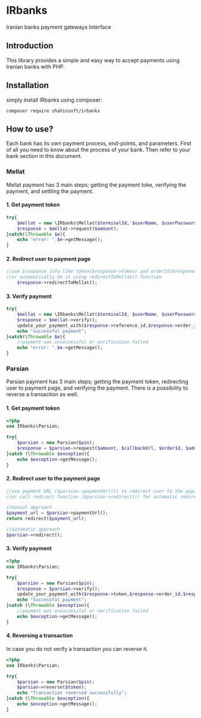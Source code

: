 # IRbanks
Iranian banks payment gateways Interface

## Introduction
This library provides a simple and easy way to accept payments using Iranian banks with PHP.

## Installation
simply install IRbanks using composer:
```
composer require shahinsoft/irbanks
```

## How to use?
Each bank has its own payment process, end-points, and parameters. First of all you need to know
about the process of your bank. Then refer to your bank section in this document.

### Mellat
Mellat payment has 3 main steps; getting the payment toke, verifying the payment, and settling the payment.

#### 1. Get payment token
```php
try{
    $mellat = new \IRbanks\Mellat($terminalId, $userName, $userPassword);
    $response = $mellat->request($amount);
}catch(\Throwable $e){
    echo "error: ".$e->getMessage();
}
```

#### 2. Redirect user to payment page
```php
//use $response info like token($response->token) and orderId($response->order_id) to create a HTML form with POST method
//or automatically do it using redirectToMellat() function
    $response->redirectToMellat();
```

#### 3. Verify payment
```php
try{
    $mellat = new \IRbanks\Mellat($terminalId, $userName, $userPassword);
    $response = $mellat->verify();
    update_your_payment_with($response->reference_id,$response->order_id,$response->card_number);
    echo "successful payment";
}catch(\Throwable $e){
    //payment was unsuccessful or verification failed
    echo "error: ".$e->getMessage();
}
```

### Parsian
Parsian payment has 3 main steps; getting the payment token, redirecting user to payment page, and verifying the payment.
There is a possibility to reverse a transaction as well.

#### 1. Get payment token
```php
<?php 
use IRbanks\Parsian;

try{
    $parsian = new Parsian($pin);
    $response = $parsian->request($amount, $callbackUrl, $orderId, $additionalData);
}catch (\Throwable $exception){
    echo $exception->getMessage();
}
```

#### 2. Redirect user to the payment page
```php
//use payment URL ($parsian->paymentUrl()) to redirect user to the payment page with your project standards
//or call redirect function ($parsian->redirect()) for automatic redirect using header location

//manual approach
$payment_url = $parsian->paymentUrl();
return redirect($payment_url);

//automatic approach
$parsian->redirect();
```

#### 3. Verify payment
```php
<?php
use IRbanks\Parsian;

try{
    $parsian = new Parsian($pin);
    $response = $parsian->verify();
    update_your_payment_with($response->token,$response->order_id,$response->RNN,$response->hash_card_number);
    echo "Successful payment";
}catch (\Throwable $exception){
    //payment was unsuccessful or verification failed
    echo $exception->getMessage();
}
```

#### 4. Reversing a transaction
In case you do not verify a transaction you can reverse it.
```php
<?php
use IRbanks\Parsian;

try{
    $parsian = new Parsian($pin);
    $parsian->reverse($token);
    echo "Transaction reversed successfully";
}catch (\Throwable $exception){
    echo $exception->getMessage();
}
```